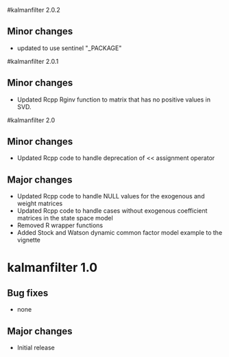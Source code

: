 #kalmanfilter 2.0.2

## Minor changes

* updated to use sentinel "_PACKAGE"

#kalmanfilter 2.0.1

## Minor changes

* Updated Rcpp Rginv function to matrix that has no positive values in SVD.

#kalmanfilter 2.0

## Minor changes

* Updated Rcpp code to handle deprecation of << assignment operator

## Major changes

* Updated Rcpp code to handle NULL values for the exogenous and weight matrices
* Updated Rcpp code to handle cases without exogenous coefficient matrices in the state space model
* Removed R wrapper functions
* Added Stock and Watson dynamic common factor model example to the vignette

# kalmanfilter 1.0

## Bug fixes

* none

## Major changes

* Initial release
